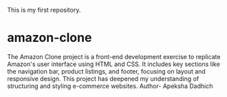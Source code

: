 This is my first repository.
# amazon-clone
The Amazon Clone project is a front-end development exercise to replicate Amazon's user interface using HTML and CSS. It includes key sections like the navigation bar, product listings, and footer, focusing on layout and responsive design. This project has deepened my understanding of structuring and styling e-commerce websites.
Author- Apeksha Dadhich
